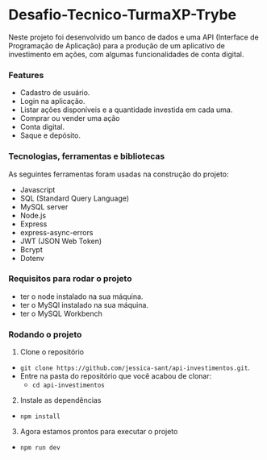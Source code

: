 # Desafio-Tecnico-TurmaXP-Trybe

Neste projeto foi desenvolvido um banco de dados e uma API (Interface de Programação de Aplicação) para a produção de um aplicativo de investimento em ações, com algumas funcionalidades de conta digital.

### Features

- Cadastro de usuário.
- Login na aplicação.
- Listar ações disponíveis e a quantidade investida em cada uma.
- Comprar ou vender uma ação
- Conta digital.
- Saque e depósito.

### Tecnologias, ferramentas e bibliotecas

As seguintes ferramentas foram usadas na construção do projeto:

- Javascript
- SQL (Standard Query Language)
- MySQL server
- Node.js
- Express
- express-async-errors
- JWT (JSON Web Token)
- Bcrypt
- Dotenv

### Requisitos para rodar o projeto

- ter o node instalado na sua máquina.
- ter o MySQl instalado na sua máquina.
- ter o MySQL Workbench

### Rodando o projeto

1. Clone o repositório
  * `git clone https://github.com/jessica-sant/api-investimentos.git`.
  * Entre na pasta do repositório que você acabou de clonar:
    * `cd api-investimentos`

2. Instale as dependências
  * `npm install`

3. Agora estamos prontos para executar o projeto
  * `npm run dev`